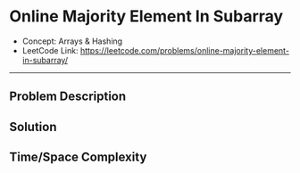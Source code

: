 # Online Majority Element In Subarray

- Concept: Arrays & Hashing
- LeetCode Link: https://leetcode.com/problems/online-majority-element-in-subarray/

---

## Problem Description

## Solution

## Time/Space Complexity

